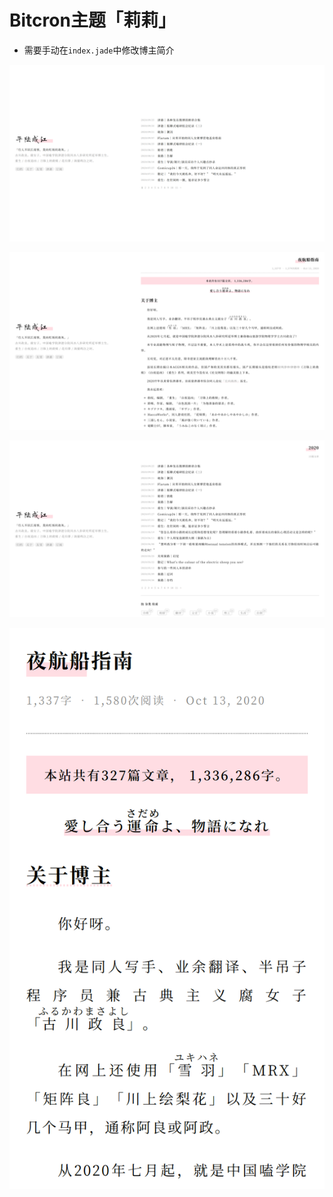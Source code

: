 # Bitcron主题「莉莉」

- 需要手动在`index.jade`中修改博主简介

![Screenshot](./Screenshot-01.png)

![Screenshot](./Screenshot-02.png)

![Screenshot](./Screenshot-03.png)

![Screenshot](./Screenshot-04.png)
